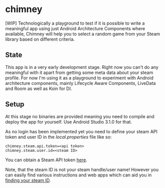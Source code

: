 # chimney
[WIP] Technologically a playground to test if it is possible to write a meaningful app using just Android Architecture Components where available, Chimney will help you to select a random game from your Steam library based on different criteria.

## State

This app is in a very early development stage. Right now you can't do any meaningful with it apart
from getting some meta data about your steam profile. For now I'm using it as a playground to experiment with
Android architecture components, mainly Lifecycle Aware Components, LiveData and Room as well as Koin for DI.

## Setup

At this stage no binaries are provided meaning you need to compile and deploy the app for yourself.
Use Android Studio 3.1.0 for that.

As no login has been implemented yet you need to define your steam API token and user ID in the
_local.properties_ file like so:

```
chimney.steam.api.token=<api token>
chimney.steam.user.id=<steam ID>
```

You can obtain a Steam API token [here](https://steamcommunity.com/dev/apikey).

Note, that the steam ID is not your steam handle/user name! However you can easily find various instructions and
web apps which can aid you in [finding your steam ID](http://bfy.tw/Hf4r).